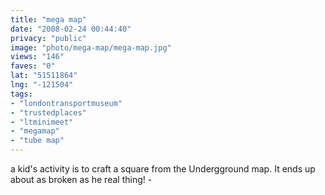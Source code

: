 ```yaml
---
title: "mega map"
date: "2008-02-24 00:44:40"
privacy: "public"
image: "photo/mega-map/mega-map.jpg"
views: "146"
faves: "0"
lat: "51511864"
lng: "-121504"
tags:
- "londontransportmuseum"
- "trustedplaces"
- "ltminimeet"
- "megamap"
- "tube map"
---
```

a kid's activity is to craft a square from the Undergground map. It ends up about as broken as he real thing! - <a href="/photos/2008/02/24/mega-map"></a>
